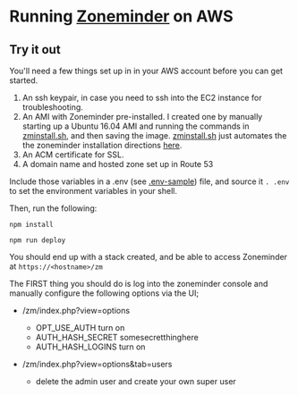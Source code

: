 # Running [Zoneminder](https://zoneminder.com/) on AWS

## Try it out

You'll need a few things set up in in your AWS account before you can get started.

1.  An ssh keypair, in case you need to ssh into the EC2 instance for troubleshooting.
2.  An AMI with Zoneminder pre-installed.
    I created one by manually starting up a Ubuntu 16.04 AMI and running the commands
    in [zminstall.sh](./zminstall.sh), and then saving the image.
    [zminstall.sh](./zminstall.sh) just automates the the zoneminder installation
    directions [here](https://zoneminder.readthedocs.io/en/stable/installationguide/ubuntu.html#easy-way-ubuntu-16-04).
3.  An ACM certificate for SSL.
4.  A domain name and hosted zone set up in Route 53

Include those variables in a .env (see [.env-sample](./.env-sample)) file,
and source it `. .env` to set the environment variables in your shell.

Then, run the following:

`npm install`

`npm run deploy`

You should end up with a stack created, and be able to access Zoneminder at `https://<hostname>/zm`

The FIRST thing you should do is log into the zoneminder console and manually configure the following options via the UI;

*   <your-host>/zm/index.php?view=options
    *   OPT_USE_AUTH turn on
    *   AUTH_HASH_SECRET somesecretthinghere
    *   AUTH_HASH_LOGINS turn on
    
*   <your-host>/zm/index.php?view=options&tab=users
    *   delete the admin user and create your own super user

